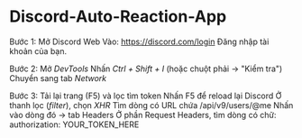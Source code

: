 # Discord-Auto-Reaction-App
Bước 1: Mở Discord Web
        Vào: https://discord.com/login
        Đăng nhập tài khoản của bạn.

        
Bước 2: Mở _DevTools_
        Nhấn _Ctrl + Shift + I_ (hoặc chuột phải → "Kiểm tra")
        Chuyển sang tab _Network_


Bước 3: Tải lại trang (F5) và lọc tìm token
        Nhấn F5 để reload lại Discord
        Ở thanh lọc (_filter_), chọn _XHR_
        Tìm dòng có URL chứa /api/v9/users/@me
        Nhấn vào dòng đó → tab Headers
        Ở phần Request Headers, tìm dòng có chữ:
        authorization: YOUR_TOKEN_HERE
